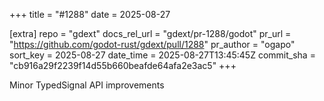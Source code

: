 +++
title = "#1288"
date = 2025-08-27

[extra]
repo = "gdext"
docs_rel_url = "gdext/pr-1288/godot"
pr_url = "https://github.com/godot-rust/gdext/pull/1288"
pr_author = "ogapo"
sort_key = 2025-08-27
date_time = 2025-08-27T13:45:45Z
commit_sha = "cb916a29f2239f14d55b660beafde64afa2e3ac5"
+++

Minor TypedSignal API improvements
